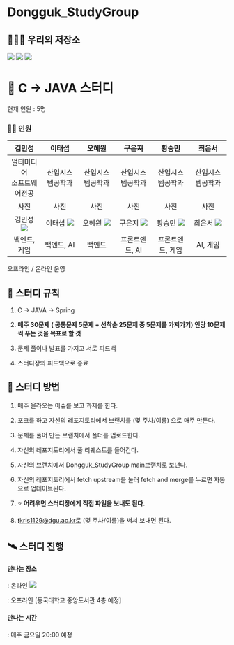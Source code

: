 # Dongguk_StudyGroup

## 🧑‍🤝‍🧑 우리의 저장소
  [<img src="https://img.shields.io/badge/Notion-181717?style=flat-square&logo=Notion&logoColor=white"/>](https://www.notion.so/26eb7435cd3a4a3a80cf2bfad33c3ee1?pvs=4)
  [<img src="https://img.shields.io/badge/GitHub-181717?style=flat-square&logo=GitHub&logoColor=white"/>](https://github.com/che2ese/Dongguk_StudyGroup)
  [<img src="https://img.shields.io/badge/Discord-5865F2?style=flat-square&logo=Discord&logoColor=white"/>](https://discord.gg/zQBZYBWt)

  
# 📖 C -> JAVA 스터디
현재 인원 : 5명 

### 🧑‍🎓 인원


|김민성|이태섭|오혜원|<del>구은지</del>|황승민|최은서|
|:---:|:---:|:---:|:---:|:---:|:---:|
|멀티미디어<br>소프트웨어전공|산업시스템공학과|산업시스템공학과|산업시스템공학과|산업시스템공학과|산업시스템공학과|
|사진|사진|사진|사진|사진|사진|
|김민성 [<img src="https://img.shields.io/badge/GitHub-181717?style=flat-square&logo=GitHub&logoColor=white"/>](https://github.com/che2ese)|이태섭 [<img src="https://img.shields.io/badge/GitHub-181717?style=flat-square&logo=GitHub&logoColor=white"/>](https://github.com/TaesubLee)|오혜원 [<img src="https://img.shields.io/badge/GitHub-181717?style=flat-square&logo=GitHub&logoColor=white"/>](https://github.com/hyewon2da)|구은지 [<img src="https://img.shields.io/badge/GitHub-181717?style=flat-square&logo=GitHub&logoColor=white"/>](https://github.com/eunji9)|황승민 [<img src="https://img.shields.io/badge/GitHub-181717?style=flat-square&logo=GitHub&logoColor=white"/>](https://github.com/sxunxin)|최은서 [<img src="https://img.shields.io/badge/GitHub-181717?style=flat-square&logo=GitHub&logoColor=white"/>](https://github.com/Ireneldia)|
|백엔드, 게임|백엔드, AI|백엔드|프론트엔드, AI|프론트엔드, 게임|AI, 게임|


오프라인 / 온라인 운영


## 🥅 스터디 규칙
1. C -> JAVA -> Spring

2. **매주 30문제 ( 공통문제 5문제 + 선착순 25문제 중 5문제를 가져가기) 인당 10문제씩 푸는 것을 목표로 할 것**

3. 문제 풀이나 발표를 가지고 서로 피드백

4. 스터디장의 피드백으로 종료



## 📝 스터디 방법
1. 매주 올라오는 이슈를 보고 과제를 한다.
2. 포크를 하고 자신의 레포지토리에서 브랜치를 (몇 주차/이름) 으로 매주 만든다.
3. 문제를 풀어 만든 브랜치에서 폴더를 업로드한다.
4. 자신의 레포지토리에서 풀 리퀘스트를 들어간다.
5. 자신의 브랜치에서 Dongguk_StudyGroup main브랜치로 보낸다.
6. 자신의 레포지토리에서 fetch upstream을 눌러 fetch and merge를 누르면 자동으로 업데이트된다.



7. ⭐ **어려우면 스터디장에게 직접 파일을 보내도 된다.**
8. ❗kris1129@dgu.ac.kr로 (몇 주차/이름)을 써서 보내면 된다.
     



## 🛰️ 스터디 진행
#### 만나는 장소 
: 온라인 [<img src="https://img.shields.io/badge/Discord-5865F2?style=flat-square&logo=Discord&logoColor=white"/>](https://discord.gg/zQBZYBWt)

: 오프라인 [동국대학교 중앙도서관 4층 예정]


#### 만나는 시간
: 매주 금요일 20:00 예정
